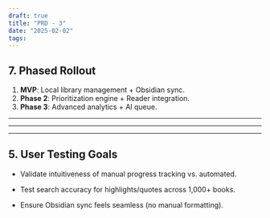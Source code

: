 ```yaml
---
draft: true
title: "PRD - 3"
date: "2025-02-02"
tags: 
---
```


## **7. Phased Rollout**  
1. **MVP**: Local library management + Obsidian sync.  
2. **Phase 2**: Prioritization engine + Reader integration.  
3. **Phase 3**: Advanced analytics + AI queue.  

---



---



---

## **5. User Testing Goals**

- Validate intuitiveness of manual progress tracking vs. automated.
    
- Test search accuracy for highlights/quotes across 1,000+ books.
    
- Ensure Obsidian sync feels seamless (no manual formatting).

